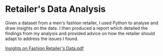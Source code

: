 # Retailer's Data Analysis 

Given a dataset from a men's fashion retailer, I used Python to analyse and draw insights on the data. I then produced a report which detailed the findings from my analysis and provided advice on how the retailer should adapt to address the issues I found.

[Insights on Fashion Retailer's Data.pdf](https://github.com/Tonga6/business-data-analysis/files/8969818/Insights.on.Fashion.Retailer.s.Data.pdf)

